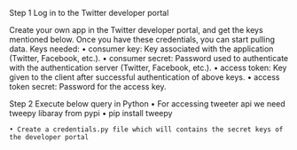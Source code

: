 Step 1 Log in to the Twitter developer portal

Create your own app in the Twitter developer portal, and get the keys
mentioned below. Once you have these credentials, you can start pulling
data. Keys needed:
    • consumer key: Key associated with the application
    (Twitter, Facebook, etc.).
    • consumer secret: Password used to authenticate with
    the authentication server (Twitter, Facebook, etc.).
    • access token: Key given to the client after successful
    authentication of above keys.
    • access token secret: Password for the access key.

Step 2 Execute below query in Python
    • For accessing tweeter api we need tweepy libaray from pypi
        • pip install tweepy

    • Create a credentials.py file which will contains the secret keys of the developer portal